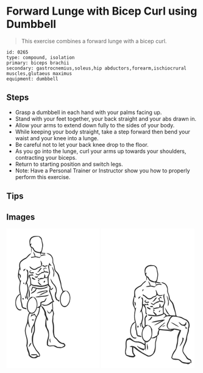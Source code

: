 # Forward Lunge with Bicep Curl using Dumbbell
> This exercise combines a forward lunge with a bicep curl.

``` 
id: 0265 
type: compound, isolation 
primary: biceps brachii 
secondary: gastrocnemius,soleus,hip abductors,forearm,ischiocrural muscles,glutaeus maximus 
equipment: dumbbell 
``` 

## Steps

 - Grasp a dumbbell in each hand with your palms facing up.
 - Stand with your feet together, your back straight and your abs drawn in.
 - Allow your arms to extend down fully to the sides of your body.
 - While keeping your body straight, take a step forward then bend your waist and your knee into a lunge.
 - Be careful not to let your back knee drop to the floor.
 - As you go into the lunge, curl your arms up towards your shoulders, contracting your biceps.
 - Return to starting position and switch legs.
 - Note: Have a Personal Trainer or Instructor show you how to properly perform this exercise.

## Tips


## Images

<svg width="184pt" height="275pt" viewBox="0 0 184 275" xmlns="http://www.w3.org/2000/svg"><g fill="#FFF"><path d="M0 0h184v275H0V0m47.44 19.43c-3.14 3.87-2.12 9.03-1.52 13.56-.06 2.21 1.67 3.73 2.85 5.38-.13 3.63 0 7.27.68 10.84.05-3.62.36-7.24.11-10.87 2.76 1.8 3.42 5.2 5.57 7.49 3.32 2.14 7.23 3.27 11.18 3.32a26.1 26.1 0 0 0 1.46 4.2c-.77 1.32-1.31 3.02-2.91 3.56-2.71-.8-5.46-1.48-8.28-1.8.61-3.67-2.15-6.46-4.23-9.1 1.29 3.08 2.45 6.21 3.43 9.41-2.49.48-4.99.9-7.5 1.26.14.39.41 1.18.55 1.57 3.65-.57 7.39-1.87 11.1-.92 1.97.55 3.98.99 6.03.88.45-1.02.89-2.03 1.34-3.04 3.25-1.08 6.57-2.02 10.04-2.06-2.53-3.38-6.48-.64-9.47.32.07-1.46.12-2.92.17-4.39 2.74.87 5.6 1.28 8.48 1.3l-.05-1.53c-2.49-.12-4.98-.34-7.43-.79 1.83-4.06 2.2-8.55 3.01-12.88.74-4.14-1.62-7.96-1.92-12.04-.11-4.2-4.05-7.68-8.16-7.74-5.05-.47-11.14-.35-14.53 4.07m-8.86 38.38c-4.11 1.93-8.15 4.22-11.26 7.61-2.63 3.6-2.37 8.26-1.84 12.46-1.66 5.16-2.79 10.57-2.74 16.01-.09 5.28 5.03 9.53 3.52 14.94-1.55 6.69-1.6 13.75.4 20.36-5.22 2.47-8.2 8.13-8.85 13.69-.81 5.69-.17 12.1 3.94 16.47 2.02 2.37 6.41 3.79 8.36.51-2.44-.08-5.35.4-7.09-1.79-7.21-7.93-4.55-21.81 4.04-27.72 1.84 5.15-.44 10.69 1.55 15.79 1.42 4.01.02 9.22 4.25 11.76 2.3.55 4.58 1.2 6.87 1.78-.25-.8-.49-1.61-.73-2.41-2.26-.76-4.97-.79-6.8-2.43-.65-3.28-.82-6.67-2.12-9.78-1.27-2.88-.25-6.04-.54-9.05-.49-5.43-2.75-10.56-2.8-16.05-.48-6.05 1.26-11.91 2.3-17.8l-1.71.95c-1.11-3.24-2.35-6.44-3.14-9.78.6-.69 1.21-1.38 1.81-2.07.24 2.45.46 4.96 1.53 7.21.8-2.4 1.52-5.1-.19-7.3-4.54-1.68-1.57-7.22-1.3-10.59.7.88 1.41 1.77 2.12 2.65-.25-5.21-2.73-10.97.12-15.86 2.9-3.29 6.58-5.73 10.55-7.54 3.38-3.5 7.18-6.68 10.11-10.59-4.61 1.19-7.07 5.56-10.36 8.57m39.95-8.61c3.74 2.2 8.73 3.36 10.54 7.75 2.16 3.26 1.44 7.24 1.73 10.9 1.22 3.33 3.22 6.51 3.2 10.18-.14 3.18 1.09 6.3 3.4 8.5 2.77 2.66 4.2 6.34 5.16 9.99 1.53 6.23 4.25 12.18 4.83 18.63.31 3.56 2.78 6.61 3.3 10-5.69 6.64-6.8 16.55-3.46 24.52 1.45 3.66 5.47 6.53 9.48 5.18 4.72-1.96 7.29-7.01 8.43-11.74 1.34-6.02.89-13.13-3.34-17.95-2.4-2.7-6.46-2.99-9.56-1.4-1.8-4.04-3.73-8.11-3.99-12.59-.28-5.83-2.99-11.11-3.93-16.81-.7-3.88-3.32-6.93-6.04-9.61-3.04-2.79-2.54-7.2-3.63-10.85-.51-2.39-1.87-4.5-2.44-6.86-.22-3.78.2-7.88-2-11.2-1.96-4.38-6.95-7.15-11.68-6.64M66.97 63.53c.72 3.76 2.35 7.49.78 11.29-3.73.95-7.12 2.62-10.28 4.77-4.78 1.99-8.28-2.52-11.86-4.82.15 3.1 3.13 4.74 5.45 6.21 3.03 1.9 7.01 1.01 9.59-1.24 2.07-2.01 5.18-2.03 7.45-3.65 1.16-1.64 1.95-3.57 2.37-5.53-.27-2.66-1.58-5.19-3.5-7.03m15.05 11.33c.56 4.73 2.62 9.36 1.83 14.18-.88 2.68-2.55 5.01-3.81 7.51-.85-.05-2.56-.17-3.41-.23.01-.8.04-2.41.05-3.22-.67-1.04-1.34-2.07-2.01-3.1.21 2.74-.05 5.5-1.27 7.99-2.03-.01-4.05-.03-6.07-.03-.5.41-1.49 1.23-1.98 1.65-1.36-.54-2.72-1.06-4.09-1.55 1.18 1.31 2.42 3.8 4.6 2.78 3.4-1.13 7.28-.87 10.13-3.36.91.36 1.81.75 2.7 1.15.55-.45 1.66-1.35 2.22-1.8-.44 4.31 1 8.47.86 12.77-4.31 2.1-9.05 3.17-13.8 3.69-4.04-.22-7.97-1.45-12.05-1.34-2.56.17-4.7-1.43-6.97-2.33-.82-5.42-.26-11.18-3.36-16.02 2.56-1.1 5.45-.52 8.16-.58-.89-.87-1.78-1.73-2.69-2.57-1.41.93-3 1.25-4.63.8-.89.33-1.75.73-2.58 1.19-.04.93-.1 2.8-.14 3.73-1.49-2.85-.41-6.11-.61-9.16.06-2.49-.77-5.89-4.01-5.41.87 2.37 2.68 4.65 2.11 7.32-.49 4.04-.1 8.13-.48 12.19-1.18 3.75-3.68 7.08-3.85 11.13.78-1.14 1.56-2.28 2.33-3.43 2.67 5.9 3.07 12.95.63 18.99-1 2.46-.66 5.11-.35 7.67-.39-.12-1.17-.36-1.56-.49-.18-.88-.56-2.66-.74-3.55-.68 2.96-.09 5.9 1.1 8.63.25-1.68.65-3.33 1.41-4.85.56 2.19 1.46 4.26 2.64 6.18.95-2.47-.58-4.85-.85-7.29-1.17-4.52 2.04-8.6 1.77-13.1.27-4.8-1.03-9.51-2.88-13.9 1.74-3.9 2.58-8.1 3.83-12.16.87 1.98 1.91 3.9 2.53 5.99.4 3.15.1 6.35.52 9.51-1.1 2.18-3.31 4.07-3.14 6.68-.08 7.14-.15 14.28-.27 21.42 3.16-5.33 2.62-11.91 1.07-17.66-.91-2.55.49-5.08 1.07-7.52.53.14 1.59.44 2.12.58-.03-.74-.08-2.22-.11-2.96 2.56 1.31 5.03 3.19 8.04 3.17 4.32.09 8.55 1.3 12.88 1.26 4.27-.59 8.55-1.52 12.55-3.18 1.13 1.26 2.33 2.46 3.56 3.62.09 2.72-.7 5.34-1.03 8.01 1.64 4.5 4.15 8.74 4.73 13.57.14 2.25 1.33 4.18 2.56 6.01-4.43 1.64-7.17 6.11-11.92 7.08-3.39 1.2-6.77-.52-10.05-1.26 1.32 2.29 4.11 3.59 6.72 3.43 5.26-.24 10.25-2.72 13.94-6.44.2 4.7.5 9.4.56 14.11-.46-.26-1.38-.76-1.83-1.02-.57 2.37-.95 4.95-2.71 6.78-3.22.59-4.66-3.07-6.12-5.25.53 2.51 1.21 5.32 3.55 6.77 3.31.83 4.89-2.85 6.61-4.91 2.97 3.33 1.47 7.58.69 11.38.22 4.21-1.32 8.41-.16 12.55 1.07 4.7 1.23 9.54.89 14.33-.43 4.43 1.01 8.72 2.03 12.97 1.66 2.47 4.41 4.01 6.15 6.44 2.39 3.19 5.27 6.48 9.39 7.24 1.95.42 5.22.87 4.89 3.59-1.6 1.06-3.2 2.17-4.98 2.9-2.68.21-5.35-.44-8.04-.31-2.7-1.69-5.57-3.55-8.93-3.07-3.23-.27-7.16 1.42-9.84-.98-.73-3.12.06-6.44.47-9.58 1.78-5.49 1.54-11.36.89-17.03-.28-3.1-2.84-5.31-3.58-8.25-1.12-5.52-1.9-11.21-.5-16.76.39 1.59.79 3.16 1.24 4.73.97-1.61 2.18-3.58.79-5.36-2.31-3.81-3.58-8.04-3.61-12.5-2.37-4.48-4.25-9.94-9.05-12.4.12-1.93.2-3.87.27-5.81 2-.95 4.06-1.79 6.3-1.94 1.98-2.38 3.35-5.22 3.75-8.31-1.74 1.96-3.14 4.19-4.44 6.46-2.66.48-5.22 1.39-7.63 2.6-.12 2.15.17 4.39-.49 6.47-1.65 1.87-4.07 2.73-6.16 3.96 1.4-6.54.79-14.3-4.14-19.27-2.54-1.65-6.28-2.67-8.84-.52-5.18 4.28-7.18 11.31-7.37 17.8.61 4.28 1.29 9.33 5.03 12.08-3.51 5.65-3.33 12.49-4.19 18.85-1.76 5.21-3.92 10.38-4.52 15.9-.03 6.23 2.43 12.09 3.49 18.16.53 4.06.33 8.24-.71 12.21.67 2.26 1.52 4.51 1.6 6.9.2 3.49 2.83 6.31 2.92 9.86-.07 3.59 3.34 5.73 6.17 7.15 3.81.99 9.06 1.7 11.7-1.94 1.55-.25 3.48.18 4.48-1.36 1.14-5.22-3.8-8.69-6.63-12.31-2.73-4.98-6.52-9.72-6.75-15.65-.34-6.04-.09-12.39 2.34-18.02 2.69-6.65-.33-14.07 1.89-20.83 1.29-4.04 2.33-8.25 4.24-12.03 3.57-4.5 4.43-10.33 4.89-15.89-.2-1.85 1.52-2.82 2.53-4.08 1.95 5.12 6.9 9.12 6.54 14.97-.45 3.82 3.69 6.61 2.57 10.42-1.06 4.47-.94 9.07-1.39 13.61 2.03 5.33 5.68 10.14 6.05 16 .92 6.18-2.76 11.77-2.68 17.9.14 1.89-.4 4.71 1.88 5.51 3.49 2.32 7.63.54 11.45.66 3.17.75 5.65 3.58 9.04 3.49 2.75.12 5.7 1.04 8.27-.41 1.88-.99 4.61-1.22 5.42-3.5 1.58-2.28-1.48-3.99-2.65-5.68-8.26.39-11.63-8.28-17.57-12.31-3.32-9.36-.1-19.6-2.98-29.03-.84-2.87.27-5.83-.14-8.74-.42-3.06 1.67-5.82 1.31-8.87-.47-2.36-2.05-4.46-1.83-6.94.24-4.74-.18-9.47-.89-14.16 1.05-.45 2.09-.91 3.12-1.37-1.02-2.28-2.77-4.25-3.22-6.77-.92-6.02-4.57-11.24-5.08-17.37a7.83 7.83 0 0 0 2.59 1.39c1.54-1.5 3.59-2.73 4.06-4.98-1.96.8-3.67 2.07-4.89 3.82-.48-2-.58-4.07-.84-6.1-1.07-1.19-2.7-2.14-2.85-3.88-.96-4.54-.86-9.2-.74-13.81-.05-4.01 3.61-7.32 2.65-11.4-.81-4.32-2.42-8.68-1.25-13.1 1.41.58 2.82 1.16 4.24 1.72-.41-1.6-1.64-2.66-2.9-3.62l-.72-2.76c-1 2.37-2.01 4.75-3.05 7.11m-11.77-.97c1.55.76 3.06 1.62 4.72 2.11 2.39-.62 5.5-.61 6.74-3.16-2.09.21-4.11.8-6.09 1.49-1.79-.59-4.02-3.09-5.37-.44m19.65 1.67c.18 3.68 2.07 6.91 2.94 10.41.3 3.51-.89 6.98-.41 10.51 3.66-6.84 1.38-14.78-2.53-20.92m-17.98 4.59c.6.49 1.21.97 1.81 1.45.02 1.37.07 2.73-.08 4.09-1.38.52-2.87.56-4.31.74-.38.48-1.14 1.42-1.52 1.9-.83.24-1.66.48-2.48.72-.74.69-1.52 1.33-2.33 1.93-2.16.18-3.77-1.67-5.64-2.44.6 3.18 3.68 3.77 6.33 4.38.62-.76 1.24-1.5 1.86-2.25 1.71-.55 3.3-1.36 4.68-2.51.68-.04 2.03-.13 2.7-.18.4-.39 1.18-1.18 1.58-1.58 2.99.43 5.99.88 8.95 1.52-1.68-2.88-5.1-3.11-8.09-2.84-.37-1.57-.96-3.06-1.79-4.45.68-.48 2.04-1.44 2.72-1.93l3.75 1.23c-1.05-.86-2.04-1.8-3.21-2.48-1.85.39-3.2 1.96-4.93 2.7m-8.48 3.78c-1.27.71-1.97 1.96-2.59 3.21 1.66-.95 3.27-1.99 4.83-3.09.95-2.03 2.55-3.61 4-5.28-3.14-1.77-4.59 3.29-6.24 5.16m-29.73-2.61l.03 3.44c1.6-1.56 3.18-3.15 4.67-4.81-1.58.39-3.14.87-4.7 1.37m11.64 3.18l.27 2.9c2.65 1.89 5.77 1.75 8.74.78-1.39-4.07-7.67 1.77-7.84-3.7l2.97-.8c-1.48-1.38-2.84-.06-4.14.82m13.77 10.84c-.92-.05-2.75-.16-3.67-.22 1.23 3.35 6.8 2.88 6.72-.99-1.02.4-2.04.8-3.05 1.21m-8.91 3.36c1.99 1.69 4.92 3.7 7.44 1.86-2.47-1.3-4.91-2.68-7.16-4.35-.09.83-.19 1.66-.28 2.49m36.24.19c.78 2.95 1.72 5.89 3.11 8.62 3.07 3.79 7.08 7.37 7.67 12.51.41 2.34 1.41 6.3-1.92 6.86.25.14.75.41 1 .55-2.06 4.55-.36 9.37 1.78 13.53 1.04.73 2.25 1.16 3.41 1.69.52.72 1.06 1.44 1.58 2.17.35-.72 1.05-2.15 1.4-2.87-1.45-.67-3.08-1.02-4.42-1.91-1.1-2.26-2.36-4.53-2.83-7.02.48-4.05 2.55-7.87 1.81-12.05-.11-5.51-3.88-9.79-7.47-13.55-1.73-2.82-2.85-6.04-5.12-8.53m-23.9 3.03c-.75 1.19.92 3.14 2.19 2.52.62-1.15-.9-3.33-2.19-2.52m13 1.42c-1.55.13-3.1 2.94-1.46 3.82 1.22-.31 3.25-3.27 1.46-3.82m-13.39 1.49c.21 3.74 3.23 7.74 7.3 7.38-2.53-2.37-4.97-4.82-7.3-7.38m-28.65 2.22c-.74.9.15 3.11 1.45 2.57.83-.9-.2-3.02-1.45-2.57m26.45 10.47c-2.84-.79-5.61-1.79-8.45-2.58-1.38 2.98-3.75 6.38-1.73 9.63.47-2.72 1.24-5.37 2.68-7.74 1.88.63 3.75 1.27 5.61 1.95-1.62 5.1-7.2 6.3-10.29 10.07 4.9-1.28 10.59-4.12 11.55-9.65 7.07 1.8 14.56.36 21.11-2.58.27-.63.8-1.88 1.07-2.5-6.59 3.38-14.24 4.8-21.55 3.4m8 6.72c-2.96.8-6.22 1.41-8.24 3.94 5.5-1 10.77-3.03 16.29-3.99 1.16.2 3-.64 3.84.41-5.51 1.94-11.83 3.7-15.61 8.43 5.47-2.59 10.94-5.19 16.6-7.38.01-1.16.02-2.32.01-3.47-4.34.36-8.66 1-12.89 2.06m1.17 9.17c-3.94.7-8.22.31-11.87 2.17 4.58 1.28 9.1-.73 13.71-.6 4.45-.54 9.8-.15 12.87-4.07-4.82 1.29-9.72 2.22-14.71 2.5m-34.91 5.48l-1.36-1.84c-3.33.9.92 6.14 1.36 1.84m53.17 86.44c-.67-2.85-1.26-5.72-1.27-8.66-2.17 2.68-1.31 6.58 1.27 8.66z"/><path d="M49.87 19.95c3.82-3.41 9.19-3.65 14.03-3.29 1.86 1.88 4.39 3.53 4.82 6.36.79 4.93 2.72 9.91 1.36 14.93-.79 3.29-.4 9.04-5.05 9.05-4.02-.93-9.24-1.74-10.81-6.2-1.02-2.88-4.16-3.85-6.31-5.7.46-1.71.96-3.41 1.42-5.11-.62.21-1.87.64-2.49.85-.23-3.81.13-8.08 3.03-10.89zM110.24 128.39c1.59-2.58 4.53-3.7 7.01-5.19 9.45 5.66 9.19 19.89 2.46 27.54-1.9 2.41-5.5 3.26-8.17 1.66-2.54-1.63-3.55-4.72-4.29-7.49-.84-5.6-.39-11.77 2.99-16.52zM45.19 141.12c1.65-2.68 4.61-3.99 7.2-5.56 8.26 4.88 8.82 16.16 5.35 24.19-1.47 3.49-4.53 7.08-8.7 6.68-4.09-.65-6.03-4.93-6.81-8.54-.76-5.68-.4-11.91 2.96-16.77z"/><path d="M60.2 156.56c1.45.15 2.91.21 4.37.17-.61 6.05-2.17 12.03-5.74 17.04-1.26-1.83-2.28-3.8-3.18-5.83-.89.65-1.79 1.3-2.69 1.95-1.39.02-2.77.06-4.16.11-.24 1.8-.44 3.6-.55 5.42.52-1.13 1.16-2.21 1.84-3.25 1.9-.47 3.81-.96 5.7-1.48.2.7.62 2.11.82 2.82.46.17 1.39.5 1.85.66-2.28 6.39-3.56 13.22-7.18 19.04-2.55 4.28-2.75 9.45-2.04 14.26 1.41-2.24 1.44-4.92 1.61-7.47.16-2.95 1.76-5.52 2.99-8.12.28 4.4 1.04 9.09-.88 13.26-3.87 7.61-3.81 16.84-.85 24.74 1.11 3.03 3.1 5.63 4.58 8.48 2.18 4.44 6.55 7.33 8.49 11.95-2.46 2.46-5.15.16-5.85-2.5-3.89.77-8.41-.7-11.81 1.59 3.48.76 7.02.85 10.52.23l2.08 1.64c-2.07 1.32-4.32 3.42-7 2.55-2.83-.51-5.19-2.26-6.92-4.5-.26-6.13-3.84-11.43-5.02-17.37.22-2.64 1.08-5.21.95-7.88.2-7.93-4.51-15.08-4.13-23.02.23-4.97 2.04-9.76 4.41-14.08 1.39 2.78 1.3 6.81 4.26 8.52-2.21-8.22-5.71-17.14-1.56-25.38.69-3.4 4.54-1.41 6.85-2.09 4.7-1.83 7.13-6.83 8.24-11.46m-9.78 22.83c-.81 3.13 3.27 2.16 4.79 1.02-1.57-.46-3.16-.87-4.79-1.02m-6.53 54.62c2.78-2.19 4.11-5.52 5.54-8.64-3.52 1.21-4.78 5.36-5.54 8.64z"/></g><g fill="#333"><path d="M47.44 19.43c3.39-4.42 9.48-4.54 14.53-4.07 4.11.06 8.05 3.54 8.16 7.74.3 4.08 2.66 7.9 1.92 12.04-.81 4.33-1.18 8.82-3.01 12.88 2.45.45 4.94.67 7.43.79l.05 1.53c-2.88-.02-5.74-.43-8.48-1.3-.05 1.47-.1 2.93-.17 4.39 2.99-.96 6.94-3.7 9.47-.32-3.47.04-6.79.98-10.04 2.06-.45 1.01-.89 2.02-1.34 3.04-2.05.11-4.06-.33-6.03-.88-3.71-.95-7.45.35-11.1.92-.14-.39-.41-1.18-.55-1.57 2.51-.36 5.01-.78 7.5-1.26-.98-3.2-2.14-6.33-3.43-9.41 2.08 2.64 4.84 5.43 4.23 9.1 2.82.32 5.57 1 8.28 1.8 1.6-.54 2.14-2.24 2.91-3.56a26.1 26.1 0 0 1-1.46-4.2c-3.95-.05-7.86-1.18-11.18-3.32-2.15-2.29-2.81-5.69-5.57-7.49.25 3.63-.06 7.25-.11 10.87-.68-3.57-.81-7.21-.68-10.84-1.18-1.65-2.91-3.17-2.85-5.38-.6-4.53-1.62-9.69 1.52-13.56m2.43.52c-2.9 2.81-3.26 7.08-3.03 10.89.62-.21 1.87-.64 2.49-.85-.46 1.7-.96 3.4-1.42 5.11 2.15 1.85 5.29 2.82 6.31 5.7 1.57 4.46 6.79 5.27 10.81 6.2 4.65-.01 4.26-5.76 5.05-9.05 1.36-5.02-.57-10-1.36-14.93-.43-2.83-2.96-4.48-4.82-6.36-4.84-.36-10.21-.12-14.03 3.29z"/><path d="M38.58 57.81c3.29-3.01 5.75-7.38 10.36-8.57-2.93 3.91-6.73 7.09-10.11 10.59-3.97 1.81-7.65 4.25-10.55 7.54-2.85 4.89-.37 10.65-.12 15.86-.71-.88-1.42-1.77-2.12-2.65-.27 3.37-3.24 8.91 1.3 10.59 1.71 2.2.99 4.9.19 7.3-1.07-2.25-1.29-4.76-1.53-7.21-.6.69-1.21 1.38-1.81 2.07.79 3.34 2.03 6.54 3.14 9.78l1.71-.95c-1.04 5.89-2.78 11.75-2.3 17.8.05 5.49 2.31 10.62 2.8 16.05.29 3.01-.73 6.17.54 9.05 1.3 3.11 1.47 6.5 2.12 9.78 1.83 1.64 4.54 1.67 6.8 2.43.24.8.48 1.61.73 2.41-2.29-.58-4.57-1.23-6.87-1.78-4.23-2.54-2.83-7.75-4.25-11.76-1.99-5.1.29-10.64-1.55-15.79-8.59 5.91-11.25 19.79-4.04 27.72 1.74 2.19 4.65 1.71 7.09 1.79-1.95 3.28-6.34 1.86-8.36-.51-4.11-4.37-4.75-10.78-3.94-16.47.65-5.56 3.63-11.22 8.85-13.69-2-6.61-1.95-13.67-.4-20.36 1.51-5.41-3.61-9.66-3.52-14.94-.05-5.44 1.08-10.85 2.74-16.01-.53-4.2-.79-8.86 1.84-12.46 3.11-3.39 7.15-5.68 11.26-7.61zM78.53 49.2c4.73-.51 9.72 2.26 11.68 6.64 2.2 3.32 1.78 7.42 2 11.2.57 2.36 1.93 4.47 2.44 6.86 1.09 3.65.59 8.06 3.63 10.85 2.72 2.68 5.34 5.73 6.04 9.61.94 5.7 3.65 10.98 3.93 16.81.26 4.48 2.19 8.55 3.99 12.59 3.1-1.59 7.16-1.3 9.56 1.4 4.23 4.82 4.68 11.93 3.34 17.95-1.14 4.73-3.71 9.78-8.43 11.74-4.01 1.35-8.03-1.52-9.48-5.18-3.34-7.97-2.23-17.88 3.46-24.52-.52-3.39-2.99-6.44-3.3-10-.58-6.45-3.3-12.4-4.83-18.63-.96-3.65-2.39-7.33-5.16-9.99-2.31-2.2-3.54-5.32-3.4-8.5.02-3.67-1.98-6.85-3.2-10.18-.29-3.66.43-7.64-1.73-10.9-1.81-4.39-6.8-5.55-10.54-7.75m31.71 79.19c-3.38 4.75-3.83 10.92-2.99 16.52.74 2.77 1.75 5.86 4.29 7.49 2.67 1.6 6.27.75 8.17-1.66 6.73-7.65 6.99-21.88-2.46-27.54-2.48 1.49-5.42 2.61-7.01 5.19z"/><path d="M66.97 63.53c1.92 1.84 3.23 4.37 3.5 7.03-.42 1.96-1.21 3.89-2.37 5.53-2.27 1.62-5.38 1.64-7.45 3.65-2.58 2.25-6.56 3.14-9.59 1.24-2.32-1.47-5.3-3.11-5.45-6.21 3.58 2.3 7.08 6.81 11.86 4.82 3.16-2.15 6.55-3.82 10.28-4.77 1.57-3.8-.06-7.53-.78-11.29z"/><path d="M82.02 74.86c1.04-2.36 2.05-4.74 3.05-7.11l.72 2.76c1.26.96 2.49 2.02 2.9 3.62-1.42-.56-2.83-1.14-4.24-1.72-1.17 4.42.44 8.78 1.25 13.1.96 4.08-2.7 7.39-2.65 11.4-.12 4.61-.22 9.27.74 13.81.15 1.74 1.78 2.69 2.85 3.88.26 2.03.36 4.1.84 6.1 1.22-1.75 2.93-3.02 4.89-3.82-.47 2.25-2.52 3.48-4.06 4.98a7.83 7.83 0 0 1-2.59-1.39c.51 6.13 4.16 11.35 5.08 17.37.45 2.52 2.2 4.49 3.22 6.77-1.03.46-2.07.92-3.12 1.37.71 4.69 1.13 9.42.89 14.16-.22 2.48 1.36 4.58 1.83 6.94.36 3.05-1.73 5.81-1.31 8.87.41 2.91-.7 5.87.14 8.74 2.88 9.43-.34 19.67 2.98 29.03 5.94 4.03 9.31 12.7 17.57 12.31 1.17 1.69 4.23 3.4 2.65 5.68-.81 2.28-3.54 2.51-5.42 3.5-2.57 1.45-5.52.53-8.27.41-3.39.09-5.87-2.74-9.04-3.49-3.82-.12-7.96 1.66-11.45-.66-2.28-.8-1.74-3.62-1.88-5.51-.08-6.13 3.6-11.72 2.68-17.9-.37-5.86-4.02-10.67-6.05-16 .45-4.54.33-9.14 1.39-13.61 1.12-3.81-3.02-6.6-2.57-10.42.36-5.85-4.59-9.85-6.54-14.97-1.01 1.26-2.73 2.23-2.53 4.08-.46 5.56-1.32 11.39-4.89 15.89-1.91 3.78-2.95 7.99-4.24 12.03-2.22 6.76.8 14.18-1.89 20.83-2.43 5.63-2.68 11.98-2.34 18.02.23 5.93 4.02 10.67 6.75 15.65 2.83 3.62 7.77 7.09 6.63 12.31-1 1.54-2.93 1.11-4.48 1.36-2.64 3.64-7.89 2.93-11.7 1.94-2.83-1.42-6.24-3.56-6.17-7.15-.09-3.55-2.72-6.37-2.92-9.86-.08-2.39-.93-4.64-1.6-6.9 1.04-3.97 1.24-8.15.71-12.21-1.06-6.07-3.52-11.93-3.49-18.16.6-5.52 2.76-10.69 4.52-15.9.86-6.36.68-13.2 4.19-18.85-3.74-2.75-4.42-7.8-5.03-12.08.19-6.49 2.19-13.52 7.37-17.8 2.56-2.15 6.3-1.13 8.84.52 4.93 4.97 5.54 12.73 4.14 19.27 2.09-1.23 4.51-2.09 6.16-3.96.66-2.08.37-4.32.49-6.47 2.41-1.21 4.97-2.12 7.63-2.6 1.3-2.27 2.7-4.5 4.44-6.46-.4 3.09-1.77 5.93-3.75 8.31-2.24.15-4.3.99-6.3 1.94a223.7 223.7 0 0 1-.27 5.81c4.8 2.46 6.68 7.92 9.05 12.4.03 4.46 1.3 8.69 3.61 12.5 1.39 1.78.18 3.75-.79 5.36a126.3 126.3 0 0 1-1.24-4.73c-1.4 5.55-.62 11.24.5 16.76.74 2.94 3.3 5.15 3.58 8.25.65 5.67.89 11.54-.89 17.03-.41 3.14-1.2 6.46-.47 9.58 2.68 2.4 6.61.71 9.84.98 3.36-.48 6.23 1.38 8.93 3.07 2.69-.13 5.36.52 8.04.31 1.78-.73 3.38-1.84 4.98-2.9.33-2.72-2.94-3.17-4.89-3.59-4.12-.76-7-4.05-9.39-7.24-1.74-2.43-4.49-3.97-6.15-6.44-1.02-4.25-2.46-8.54-2.03-12.97.34-4.79.18-9.63-.89-14.33-1.16-4.14.38-8.34.16-12.55.78-3.8 2.28-8.05-.69-11.38-1.72 2.06-3.3 5.74-6.61 4.91-2.34-1.45-3.02-4.26-3.55-6.77 1.46 2.18 2.9 5.84 6.12 5.25 1.76-1.83 2.14-4.41 2.71-6.78.45.26 1.37.76 1.83 1.02-.06-4.71-.36-9.41-.56-14.11-3.69 3.72-8.68 6.2-13.94 6.44-2.61.16-5.4-1.14-6.72-3.43 3.28.74 6.66 2.46 10.05 1.26 4.75-.97 7.49-5.44 11.92-7.08-1.23-1.83-2.42-3.76-2.56-6.01-.58-4.83-3.09-9.07-4.73-13.57.33-2.67 1.12-5.29 1.03-8.01a60.788 60.788 0 0 1-3.56-3.62c-4 1.66-8.28 2.59-12.55 3.18-4.33.04-8.56-1.17-12.88-1.26-3.01.02-5.48-1.86-8.04-3.17.03.74.08 2.22.11 2.96-.53-.14-1.59-.44-2.12-.58-.58 2.44-1.98 4.97-1.07 7.52 1.55 5.75 2.09 12.33-1.07 17.66.12-7.14.19-14.28.27-21.42-.17-2.61 2.04-4.5 3.14-6.68-.42-3.16-.12-6.36-.52-9.51-.62-2.09-1.66-4.01-2.53-5.99-1.25 4.06-2.09 8.26-3.83 12.16 1.85 4.39 3.15 9.1 2.88 13.9.27 4.5-2.94 8.58-1.77 13.1.27 2.44 1.8 4.82.85 7.29a22.389 22.389 0 0 1-2.64-6.18c-.76 1.52-1.16 3.17-1.41 4.85-1.19-2.73-1.78-5.67-1.1-8.63.18.89.56 2.67.74 3.55.39.13 1.17.37 1.56.49-.31-2.56-.65-5.21.35-7.67 2.44-6.04 2.04-13.09-.63-18.99-.77 1.15-1.55 2.29-2.33 3.43.17-4.05 2.67-7.38 3.85-11.13.38-4.06-.01-8.15.48-12.19.57-2.67-1.24-4.95-2.11-7.32 3.24-.48 4.07 2.92 4.01 5.41.2 3.05-.88 6.31.61 9.16.04-.93.1-2.8.14-3.73.83-.46 1.69-.86 2.58-1.19 1.63.45 3.22.13 4.63-.8.91.84 1.8 1.7 2.69 2.57-2.71.06-5.6-.52-8.16.58 3.1 4.84 2.54 10.6 3.36 16.02 2.27.9 4.41 2.5 6.97 2.33 4.08-.11 8.01 1.12 12.05 1.34 4.75-.52 9.49-1.59 13.8-3.69.14-4.3-1.3-8.46-.86-12.77-.56.45-1.67 1.35-2.22 1.8-.89-.4-1.79-.79-2.7-1.15-2.85 2.49-6.73 2.23-10.13 3.36-2.18 1.02-3.42-1.47-4.6-2.78 1.37.49 2.73 1.01 4.09 1.55.49-.42 1.48-1.24 1.98-1.65 2.02 0 4.04.02 6.07.03 1.22-2.49 1.48-5.25 1.27-7.99.67 1.03 1.34 2.06 2.01 3.1-.01.81-.04 2.42-.05 3.22.85.06 2.56.18 3.41.23 1.26-2.5 2.93-4.83 3.81-7.51.79-4.82-1.27-9.45-1.83-14.18m-36.83 66.26c-3.36 4.86-3.72 11.09-2.96 16.77.78 3.61 2.72 7.89 6.81 8.54 4.17.4 7.23-3.19 8.7-6.68 3.47-8.03 2.91-19.31-5.35-24.19-2.59 1.57-5.55 2.88-7.2 5.56m15.01 15.44c-1.11 4.63-3.54 9.63-8.24 11.46-2.31.68-6.16-1.31-6.85 2.09-4.15 8.24-.65 17.16 1.56 25.38-2.96-1.71-2.87-5.74-4.26-8.52-2.37 4.32-4.18 9.11-4.41 14.08-.38 7.94 4.33 15.09 4.13 23.02.13 2.67-.73 5.24-.95 7.88 1.18 5.94 4.76 11.24 5.02 17.37 1.73 2.24 4.09 3.99 6.92 4.5 2.68.87 4.93-1.23 7-2.55l-2.08-1.64c-3.5.62-7.04.53-10.52-.23 3.4-2.29 7.92-.82 11.81-1.59.7 2.66 3.39 4.96 5.85 2.5-1.94-4.62-6.31-7.51-8.49-11.95-1.48-2.85-3.47-5.45-4.58-8.48-2.96-7.9-3.02-17.13.85-24.74 1.92-4.17 1.16-8.86.88-13.26-1.23 2.6-2.83 5.17-2.99 8.12-.17 2.55-.2 5.23-1.61 7.47-.71-4.81-.51-9.98 2.04-14.26 3.62-5.82 4.9-12.65 7.18-19.04-.46-.16-1.39-.49-1.85-.66-.2-.71-.62-2.12-.82-2.82-1.89.52-3.8 1.01-5.7 1.48-.68 1.04-1.32 2.12-1.84 3.25.11-1.82.31-3.62.55-5.42 1.39-.05 2.77-.09 4.16-.11.9-.65 1.8-1.3 2.69-1.95.9 2.03 1.92 4 3.18 5.83 3.57-5.01 5.13-10.99 5.74-17.04-1.46.04-2.92-.02-4.37-.17z"/><path d="M70.25 73.89c1.35-2.65 3.58-.15 5.37.44 1.98-.69 4-1.28 6.09-1.49-1.24 2.55-4.35 2.54-6.74 3.16-1.66-.49-3.17-1.35-4.72-2.11zM89.9 75.56c3.91 6.14 6.19 14.08 2.53 20.92-.48-3.53.71-7 .41-10.51-.87-3.5-2.76-6.73-2.94-10.41zM71.92 80.15c1.73-.74 3.08-2.31 4.93-2.7 1.17.68 2.16 1.62 3.21 2.48l-3.75-1.23c-.68.49-2.04 1.45-2.72 1.93.83 1.39 1.42 2.88 1.79 4.45 2.99-.27 6.41-.04 8.09 2.84-2.96-.64-5.96-1.09-8.95-1.52-.4.4-1.18 1.19-1.58 1.58-.67.05-2.02.14-2.7.18-1.38 1.15-2.97 1.96-4.68 2.51-.62.75-1.24 1.49-1.86 2.25-2.65-.61-5.73-1.2-6.33-4.38 1.87.77 3.48 2.62 5.64 2.44.81-.6 1.59-1.24 2.33-1.93.82-.24 1.65-.48 2.48-.72.38-.48 1.14-1.42 1.52-1.9 1.44-.18 2.93-.22 4.31-.74.15-1.36.1-2.72.08-4.09-.6-.48-1.21-.96-1.81-1.45z"/><path d="M63.44 83.93c1.65-1.87 3.1-6.93 6.24-5.16-1.45 1.67-3.05 3.25-4 5.28-1.56 1.1-3.17 2.14-4.83 3.09.62-1.25 1.32-2.5 2.59-3.21zM33.71 81.32c1.56-.5 3.12-.98 4.7-1.37-1.49 1.66-3.07 3.25-4.67 4.81l-.03-3.44zM45.35 84.5c1.3-.88 2.66-2.2 4.14-.82l-2.97.8c.17 5.47 6.45-.37 7.84 3.7-2.97.97-6.09 1.11-8.74-.78l-.27-2.9zM59.12 95.34c1.01-.41 2.03-.81 3.05-1.21.08 3.87-5.49 4.34-6.72.99.92.06 2.75.17 3.67.22zM50.21 98.7c.09-.83.19-1.66.28-2.49 2.25 1.67 4.69 3.05 7.16 4.35-2.52 1.84-5.45-.17-7.44-1.86zM86.45 98.89c2.27 2.49 3.39 5.71 5.12 8.53 3.59 3.76 7.36 8.04 7.47 13.55.74 4.18-1.33 8-1.81 12.05.47 2.49 1.73 4.76 2.83 7.02 1.34.89 2.97 1.24 4.42 1.91-.35.72-1.05 2.15-1.4 2.87-.52-.73-1.06-1.45-1.58-2.17-1.16-.53-2.37-.96-3.41-1.69-2.14-4.16-3.84-8.98-1.78-13.53-.25-.14-.75-.41-1-.55 3.33-.56 2.33-4.52 1.92-6.86-.59-5.14-4.6-8.72-7.67-12.51-1.39-2.73-2.33-5.67-3.11-8.62zM62.55 101.92c1.29-.81 2.81 1.37 2.19 2.52-1.27.62-2.94-1.33-2.19-2.52zM75.55 103.34c1.79.55-.24 3.51-1.46 3.82-1.64-.88-.09-3.69 1.46-3.82zM62.16 104.83c2.33 2.56 4.77 5.01 7.3 7.38-4.07.36-7.09-3.64-7.3-7.38zM33.51 107.05c1.25-.45 2.28 1.67 1.45 2.57-1.3.54-2.19-1.67-1.45-2.57zM59.96 117.52c7.31 1.4 14.96-.02 21.55-3.4-.27.62-.8 1.87-1.07 2.5-6.55 2.94-14.04 4.38-21.11 2.58-.96 5.53-6.65 8.37-11.55 9.65 3.09-3.77 8.67-4.97 10.29-10.07-1.86-.68-3.73-1.32-5.61-1.95-1.44 2.37-2.21 5.02-2.68 7.74-2.02-3.25.35-6.65 1.73-9.63 2.84.79 5.61 1.79 8.45 2.58zM67.96 124.24c4.23-1.06 8.55-1.7 12.89-2.06.01 1.15 0 2.31-.01 3.47-5.66 2.19-11.13 4.79-16.6 7.38 3.78-4.73 10.1-6.49 15.61-8.43-.84-1.05-2.68-.21-3.84-.41-5.52.96-10.79 2.99-16.29 3.99 2.02-2.53 5.28-3.14 8.24-3.94zM69.13 133.41c4.99-.28 9.89-1.21 14.71-2.5-3.07 3.92-8.42 3.53-12.87 4.07-4.61-.13-9.13 1.88-13.71.6 3.65-1.86 7.93-1.47 11.87-2.17zM34.22 138.89c-.44 4.3-4.69-.94-1.36-1.84l1.36 1.84zM50.42 179.39c1.63.15 3.22.56 4.79 1.02-1.52 1.14-5.6 2.11-4.79-1.02zM87.39 225.33c-2.58-2.08-3.44-5.98-1.27-8.66.01 2.94.6 5.81 1.27 8.66zM43.89 234.01c.76-3.28 2.02-7.43 5.54-8.64-1.43 3.12-2.76 6.45-5.54 8.64z"/></g></svg>
<svg width="184pt" height="275pt" viewBox="0 0 184 275" xmlns="http://www.w3.org/2000/svg"><g fill="#FFF"><path d="M0 0h184v275H0V0m86.48 78.47c-2.22 3.86-.86 8.4-.48 12.55-.08 2.02 1.66 3.28 2.91 4.58-.05 2.06-.14 4.11-.24 6.17.27-.01.82-.02 1.09-.03-.02-1.83-.24-3.77 1.04-5.26 1.52 2.86 2.88 6.21 5.88 7.83 2.91 1.91 6.41 2.54 9.84 2.46.32 2.05.88 4.09.94 6.18-1 .65-2.03 1.27-3.07 1.85-2.45-1.17-5.1-1.75-7.8-1.95.57-3.75-2.22-6.57-4.61-9.02 1.48 2.92 2.81 5.92 3.83 9.04-2.72.76-5.5 1.29-8.22 2.03 3.66 1.89 7.59-1.02 11.4.1 2.26.12 5.22 2.32 7 .07 2.84-4.02 8.21-4.74 12.69-3.57l-.52-1.73c-3.57-1.17-7.17-.21-10.51 1.21.13-1.05.37-3.14.5-4.18 3.04 1.13 6.32 1.69 9.5.7-2.73-1.19-5.74-1.31-8.62-1.86 1.74-3.97 2.27-8.29 2.86-12.54.76-4.48-1.42-8.67-1.84-13.07-.34-4.04-4.23-6.97-8.12-7.2-5.54-1.26-12.63.22-15.45 5.64m-8.45 33.6c-3.9 1.86-7.86 3.85-10.92 7-2.89 3.72-2.42 8.6-2.23 13-1.45 5.87-3.54 11.84-2.8 18 .88 3.43 3.25 6.33 3.86 9.86.23 2.37-.54 4.68-.83 7.02-.75 5.79-.5 11.76 1.14 17.39-5.84 2.34-8.3 8.75-9.09 14.54-.7 5.73.18 12.31 4.57 16.45 2.05 2.11 6.05 2.85 7.89.11-2.7-.36-6.04.17-7.82-2.42-4.3-5.27-3.9-12.97-1.93-19.11 1.05-3.8 4.25-6.17 7.03-8.68 1.19 5.27-.83 10.81 1.21 15.91 1.51 3.9-.09 8.91 3.74 11.74 2.58.49 5.13 1.11 7.73 1.52-1.23-3.16-4.93-3.03-7.72-3.76-1.09-3.15-.98-6.55-2.02-9.72-1.59-4.2-.2-8.76-1.17-13.07-.92-4.59-2.5-9.09-2.56-13.82-.28-6.1 1.57-11.99 2.53-17.95-.46.44-1.38 1.33-1.84 1.78-1.03-3.95-3.29-7.7-2.88-11.92.29-3.63 1-7.22 1.32-10.85.82.76 1.65 1.51 2.48 2.25-.37-3.75-1.34-7.44-1.37-11.21.38-5.71 5.72-9.23 10.52-11.23 2.32-.79 3.33-3.16 4.92-4.82 2.05-2.48 5.59-3.69 6.53-7.01-4.2 2.02-7.47 5.36-10.29 9m39.83-5.73c2.23 2.27 5.67 2.72 8.19 4.6 2.43 3.11 4.04 7 3.65 11.02-.48 4.97 3.36 9.09 3.15 14.06-.3 3.82 2.49 6.75 4.79 9.43 3.26 3.66 3.38 8.79 5.01 13.2 1.54 4.28 3.26 8.59 3.36 13.21-3.65-.23-7.39-.01-10.98-.81-3.96-4.65-6.57-10.17-9.77-15.32 1.35 5.72 3.36 12.04 8.95 14.97-1.64.42-3.29.81-4.94 1.18-.79-.91-1.59-1.81-2.4-2.69-1.22-1.26-2.56-2.38-3.91-3.47-.11-3.56-.41-7.13-.12-10.69.3-3.51 2.68-6.42 3.12-9.9-.33-2.61-1.01-5.15-1.59-7.71-.61-2.83.04-5.73-.18-8.59-4.37 3.84-.82 9.46-.23 14.08.94 4.39-2.22 7.85-3.87 11.59-.86-.06-2.59-.17-3.46-.22.02-.79.06-2.38.09-3.17-.7-1.01-1.39-2.01-2.05-3.03.06 2.55.26 5.24-1.09 7.53-2.85.53-5.97-.11-8.43 1.78-1.41-.42-2.82-.84-4.24-1.2 1.37 1.26 2.77 3.58 4.96 2.66 3.44-.99 7.21-1.07 10.16-3.33.82.32 1.65.66 2.47 1 .59-.33 1.78-.97 2.37-1.29.02 4.2.47 8.37.9 12.55-4.11 2.27-8.8 2.8-13.26 3.96.12-.59.34-1.77.46-2.36-2.72-1.46-4.41-4.09-6.5-6.25-1.21 2.39 1.56 4.11 2.49 6.09.77.52 2.56 1.22 1.29 2.27-4.53-.94-9.16-1.14-13.74-1.69-.34.11-1 .33-1.34.43 1.76 2.59 5.96 2.15 8.87 2.57 8.25 1.52 17.78.79 24.45-4.76.01.65.02 1.95.02 2.6l1.08-.66c.25.66.73 1.98.98 2.64-1.76 1.39-3.41 2.93-4.73 4.75 1.25-.54 2.49-1.12 3.56-1.96 3.48-2.96 8.38-2.04 12.59-2.41-2.24 2.12-4.19 4.65-4.88 7.73-1.74 3.62-4.1 7.21-4.2 11.36.35 2.91 2.19 5.41 4.16 7.47 1.91-.01 3.77.43 5.52 1.17-3.61.44-6.96-1.59-10.58-1.19-4.99-.31-10.22-.29-14.89-2.26 4.95-3.12 8.17-8.23 13.21-11.2l-2.83.36c-3.76 4.03-8.78 6.78-11.66 11.62.51.65 1.03 1.3 1.54 1.97-2.23 2.88-2.67 6.54-2.66 10.06-3.4 3.05-7.57 5.18-12.12 5.81 2.2-5.43 1.64-11.31 1.62-17.02-1.14-1.86-2.07-3.85-3.42-5.57-1.48-2.02-4.13-2.29-6.34-3.03-1.07.41-2.16.59-3.27.55.18-3.94.12-7.88-.11-11.81-.37-2.48 1.42-4.47 3.12-5.99-.26-1.02-.61-2.01-1.04-2.96-1.73 2.76-4.01 5.48-4.08 8.91-.06 3.94.68 7.87.18 11.81.16.46.47 1.39.62 1.85-.52.69-1.58 2.07-2.1 2.76-3.36-3.07-3.85-8.24-2.67-12.41 1.96-5.83 1.59-12.27-.27-18.07-1.99-4.52 1.54-8.92 1.63-13.5 1.43 1.76 2.83 3.59 3.67 5.72 1.73 3.58-.03 7.78 1.4 11.42.63.84 3.14 2.21 2.46-.02-2.21-2.29-1.39-5.66-1.78-8.51.08-3.05-1.46-5.74-2.69-8.41 2.52-1.17 5.38-.41 8.05-.36-.9-1.03-1.81-2.04-2.72-3.05-.48.41-1.44 1.23-1.92 1.63-.97-.34-2.9-1.03-3.87-1.37l.4 2.31c-.88-.42-2.62-1.26-3.49-1.68-.01-3.9 1.28-8.11-.6-11.76-.13-1.06-2.62-2.07-2.4-.32.5 1.96 1.99 3.73 1.56 5.84-.56 3.35-.45 6.72-.32 10.09.18 4.81-3.1 8.72-4.14 13.26.98-.9 1.92-1.83 2.87-2.76 1.54 4.62 2.01 9.55 1.57 14.39-.56 2.73-1.53 5.37-1.86 8.15-.75.55-1.51 1.09-2.29 1.6-.4 2.67.23 5.25 1.88 7.38-.11-2.46-.4-4.91-.69-7.35.35.08 1.05.24 1.4.31.13 2.78 1.18 5.37 1.82 8.04.51-.1 1.52-.31 2.03-.41-4.2 8.62-5.36 21.21 2.94 27.81l-.36 4.59c-3.57-2-7.24-4.03-11.3-4.79-3.19-.5-6.67.17-9.59-1.48-2.76-1.67-5.14-3.87-7.71-5.82-2.78.71-6.51 1.05-7.68 4.17-2.57 5.96-.1 12.65-1.76 18.81-1 4.08-1.08 9.22 2.28 12.25 4.44 1.99 9.35 3.68 14.29 2.93 1.38-.63 2.38-1.84 3.51-2.81-1.26-1.92-2.51-3.84-3.85-5.69-.82-3.66-1.25-7.43-.05-11.06 7.91 7.52 17.68 12.51 27.15 17.72 4.13 1.61 8.81-.63 11.51-3.87 5.46-4.8 4.88-12.67 5.07-19.26-.12-5.53 2.62-10.59 2.56-16.1 1.18-1.46 2.65-2.74 3.51-4.42.06-2.87-.24-5.94 1.85-8.24 6.56 1.23 13.29.83 19.82 2.29 3.33.96 6.35-1.03 8.79-3.03 3.46.57 6.87 1.37 10.31 2.09-1.49 3.75-3.41 7.37-4.27 11.34-.65 3.85.23 7.83-.79 11.64-1.07 4.02-1.75 8.12-2.41 12.22-1.04 2.4-3.06 4.23-4.33 6.51-2.35 3.51-3.43 7.62-4.41 11.67 2.11 4.55 7.95 4.07 12.16 4.19 3.64.11 5.52 3.71 8.49 5.26 3.17 2.02 7.1 1.48 10.57 2.63 2.53 1.1 5.45-.32 6.46-2.81.43.29 1.29.87 1.71 1.16.13-2.23.35-4.79-1.12-6.66-2.12-1.59-5.14-1.98-6.63-4.37-2.78-4.25-6.58-7.8-8.44-12.61.15-9.41 8.03-16.45 8-25.84-.12-6.31 4.43-11.81 3.22-18.19 3.48-6.31 1.22-16.42-6.22-18.68-3.8-1.41-6.94-4.4-11.06-4.99-2.21-.38-4.7-.04-6.61-1.45-1.73-3.33-1.61-7.24-2.71-10.79-1.38-4.77-2.06-9.78-4.18-14.31-1.72-3.94-6.63-5.99-6.8-10.68-.4-4.17-2.18-7.97-3.46-11.9-.36-4.06.25-8.46-2.11-12.06-1.81-4.36-6.82-6.56-11.3-6.59m-36.53 14.21c-.31 1.3-.6 2.61-.58 3.95 1.03-1.3 2.04-2.62 3.02-3.95h-2.44m25.74.34c.23 3.92 2.77 7.87.47 11.63-2.48 1.29-5.56 1.36-7.58 3.47-2.46 2.38-6.88 2.97-9.42.41-2.77-2.54-5.84-4.71-9.2-6.4.18.84.36 1.67.55 2.51 4.35 1.49 6.75 5.96 11.11 7.37 3.01.67 6.09-.59 8.25-2.68 2.25-2.44 7.16-1.53 7.77-5.46.81.1 1.61.21 2.42.34 3.04 2.62 7.68 1.39 10.43-1.06-3.57.17-7.99 2.31-10.64-1.25-1.37-2.96-1.9-6.37-4.16-8.88m21.95 11.66c-.12 4.22 2.34 7.91 2.72 12.03-.15 3-.83 5.98-.58 9 4.11-6.77.85-14.56-2.14-21.03m-55.43 3.11c-.26 1.22-.47 2.45-.62 3.69 1.78-1.61 3.65-3.2 4.8-5.35-1.42.49-2.87.92-4.18 1.66m39.97 2.13c-.52-.06-1.56-.17-2.08-.23.99 1.34 2.45 2.65 2.46 4.43.24 2.48-2.76 1.95-4.35 2.57-1.34 1.11-2.83 2.03-4.46 2.65-.75.75-1.5 1.49-2.25 2.25-1.88-.92-3.7-1.95-5.57-2.87.67 2.42 2.7 3.65 5.05 4.03.27.22.82.67 1.1.89.65-.94 1.32-1.86 2-2.79 2.52-1.01 4.87-2.47 7.55-3.06.39-.3 1.15-.92 1.53-1.23 2.96.43 5.92.9 8.89 1.3-2.1-2.53-5.23-3.14-8.38-2.96-.14-1.86-.31-3.72-.24-5.58 1.73.03 3.45.23 5.17.4-1.27-.92-2.51-1.89-3.89-2.63-.89.89-1.74 1.84-2.53 2.83m-10.14 4.07c-1.33.7-2.18 1.88-2.71 3.24 1.71-.91 3.34-1.98 4.95-3.06.97-2.13 2.64-3.79 4.3-5.39-3.5-1.3-4.8 3.12-6.54 5.21m-18.28.79c.15.71.44 2.12.59 2.83 2.56 1.76 5.54 1.64 8.42.8-.44-.72-.87-1.43-1.31-2.14-.96.36-1.93.73-2.89 1.1-.74-.15-2.22-.44-2.96-.59.03-.5.11-1.5.14-2.01.59-.51 1.77-1.55 2.35-2.07-1.56.45-2.97 1.24-4.34 2.08m-19.92 1.66c.4 3 .67 6.07 1.86 8.89 1.1-3.16 1.44-6.95-1.86-8.89m30.21 9.2c1.22 1.8 3.38 1.84 5.33 1.79.34-.62 1-1.86 1.33-2.48-2.22.24-4.44.44-6.66.69m-5.6 1.32c.11 3.29 3.83 3.92 6.13 5.23.34-.46 1.02-1.38 1.36-1.83-2.57-.96-4.76-2.98-7.49-3.4m14.93 7.76c.51-1.16-.56-2.83-1.83-2.87-2.08.75.29 3.91 1.83 2.87m8.28 1.66c.41.23 1.24.69 1.65.91.66-1.34 1.32-2.67 1.92-4.04-1.31.9-2.5 1.96-3.57 3.13m-14.44 9.92c-1.78 2.95-3.94 5.67-6.97 7.41 1.84-.45 3.77-.78 5.41-1.78 1.6-1.37 2.41-3.41 3.59-5.11l-2.03-.52m-.03 11.18c1.86.02 3.74.13 5.56-.27 5.05-1.2 10.29-1.4 15.27-2.91-5.24 2.93-10.8 5.39-15.59 9.06 6.07-1.32 10.98-5.3 16.62-7.65 1.6-1.27 3.34-2.36 4.95-3.62-2.11-.01-4.24.06-6.31.48-6.88 1.4-14.07 1.9-20.5 4.91m21.12 8.44c2.34-.2 4.55-1.06 6.5-2.36-2.44-.12-4.76.6-6.5 2.36m-48.16-1.68c-.73.97-.85 3.11.49 3.6 2.09-.2 1.68-4.81-.49-3.6z"/><path d="M89.66 77.67c3.74-3.84 9.51-3.47 14.44-3.38 1.99 1.85 4.42 3.74 4.76 6.64.64 4.64 2.45 9.28 1.31 14-.77 3.6-.46 9.23-5.11 10.02-2.61-.69-5.08-1.81-7.56-2.84-2.52-1-3.38-3.79-4.57-5.97-1.67-1.03-3.41-2.05-4.74-3.53-.1-1.77.77-3.43 1.08-5.14-.61.27-1.82.81-2.43 1.08-.08-3.75-.14-8.08 2.82-10.88zM135.23 180.26c1.14-2.89 3.44-5.55 6.5-6.43 6.2.26 12.52 1.31 18.04 4.29 3.68 2.26 8.82 2.95 10.58 7.46 3.2 4.5-.07 9.66.1 14.53-.02 3.45-1.3 6.69-2.16 9.98-1.45 6.06-1.97 12.52-5.08 18.04-2.26 4.27-3.56 9.08-3.39 13.93 1.18 5.25 5.6 8.76 7.86 13.48 1.35 2.9 4.58 3.79 7.42 4.51.35 1.19.68 2.38 1 3.59-5.33 1.89-10.77.51-16.09-.65-2.37-1.16-3.7-3.87-6.34-4.64-4.41-2.05-9.46-.75-13.93-2.51-.09-6.45 4.71-11.23 7.56-16.57 2.95-6.72 3.78-14.13 4.33-21.38.83-6.02 4.17-11.28 5.52-17.17-4.68-1.32-9.33-3.09-14.23-3.26-3.22.09-6.53 1.72-9.69.39-1.63-1.42-2.17-3.79-2.66-5.82.59-4.24 3.12-7.84 4.66-11.77m32.03 3.64c-1.24 2.31-2.11 5.59-5.24 5.88-4.24 1.14-5.97-4.09-9.79-4.93 1.44 1.85 2.67 3.92 4.53 5.41 2.01 1.49 4.66 1.33 6.99 1.97l2.16 2.16c-.31-1.03-.61-2.06-.89-3.09.5-.35 1.51-1.04 2.02-1.39.19-2 .77-4.03.22-6.01m-30.43 1.47c5.4 3.06 10.41 7.15 16.45 8.85-1.59-1.3-3.35-2.38-5.11-3.44-3.62-2.1-6.99-5.02-11.34-5.41m28.58 9.61c-.87 1.79 2.64 3.77 3.5 1.93-.36-1.26-2.24-2.59-3.5-1.93m-6.08 20.29c2.04 6.46-3.41 11.83-5.15 17.65 4.1-4.6 7.79-10.16 8.15-16.49-1-.39-2-.77-3-1.16zM82.44 216.45c-3.55-9.06-.63-21.89 9.45-25.26 2.42 1.82 5.5 3.61 5.91 6.93.85 5.13 2.01 10.62.03 15.64-1.23 3.71-3.85 7.37-7.85 8.3-3.54.54-6.16-2.77-7.54-5.61z"/><path d="M100.56 216.69c2.96.33 5.63-1.11 8.08-2.57-.93 4.62-2.87 9.08-2.73 13.87.16 5.45-.68 10.93-2.88 15.94-1.24 4.15-5.79 6.76-9.92 6.92-8.62-3.8-16.87-8.67-23.79-15.13-3.54-3.53-9.12-5.41-13.64-2.55 1.64.39 3.57.04 5 1.04.22 4.98-.95 10.63 2.79 14.69.14.58.43 1.74.57 2.33-4.95.86-9.65-.82-14.37-2.03-.47-2.06-1.48-4.04-1.48-6.18.54-3.7 1.97-7.3 1.64-11.09.08-3.44-.45-7.08.73-10.36 1.82-1.87 5.01-3.49 7.4-1.66 3.87 2.59 8.12 5.07 12.94 4.99 5.47.11 10.22 3.03 14.6 6 .1 2.15.29 4.32-.1 6.46-5.27-.18-10.42-2.5-14.58-5.75-.11.11-.34.31-.45.42 2.93 4.33 7.64 6.63 12.4 8.38.23.39.69 1.18.93 1.57-.16-.51-.46-1.54-.61-2.05.8-.56 2.41-1.68 3.21-2.24.4 1.45.8 2.9 1.19 4.36-.63-3.38.51-6.76-.03-10.15-.27-2.78-.23-5.58-.09-8.36.34.21 1.02.63 1.36.85.22.3.65.92.87 1.22.12-.29.37-.86.5-1.15 3.75-1.52 6.55-4.52 8.27-8.13l2.19.36m-10.66 9.93c-.2 4.37.17 8.75.83 13.07 2.59-3.92.4-9-.83-13.07z"/></g><g fill="#333"><path d="M86.48 78.47c2.82-5.42 9.91-6.9 15.45-5.64 3.89.23 7.78 3.16 8.12 7.2.42 4.4 2.6 8.59 1.84 13.07-.59 4.25-1.12 8.57-2.86 12.54 2.88.55 5.89.67 8.62 1.86-3.18.99-6.46.43-9.5-.7-.13 1.04-.37 3.13-.5 4.18 3.34-1.42 6.94-2.38 10.51-1.21l.52 1.73c-4.48-1.17-9.85-.45-12.69 3.57-1.78 2.25-4.74.05-7-.07-3.81-1.12-7.74 1.79-11.4-.1 2.72-.74 5.5-1.27 8.22-2.03-1.02-3.12-2.35-6.12-3.83-9.04 2.39 2.45 5.18 5.27 4.61 9.02 2.7.2 5.35.78 7.8 1.95 1.04-.58 2.07-1.2 3.07-1.85-.06-2.09-.62-4.13-.94-6.18-3.43.08-6.93-.55-9.84-2.46-3-1.62-4.36-4.97-5.88-7.83-1.28 1.49-1.06 3.43-1.04 5.26-.27.01-.82.02-1.09.03.1-2.06.19-4.11.24-6.17-1.25-1.3-2.99-2.56-2.91-4.58-.38-4.15-1.74-8.69.48-12.55m3.18-.8c-2.96 2.8-2.9 7.13-2.82 10.88.61-.27 1.82-.81 2.43-1.08-.31 1.71-1.18 3.37-1.08 5.14 1.33 1.48 3.07 2.5 4.74 3.53 1.19 2.18 2.05 4.97 4.57 5.97 2.48 1.03 4.95 2.15 7.56 2.84 4.65-.79 4.34-6.42 5.11-10.02 1.14-4.72-.67-9.36-1.31-14-.34-2.9-2.77-4.79-4.76-6.64-4.93-.09-10.7-.46-14.44 3.38z"/><path d="M78.03 112.07c2.82-3.64 6.09-6.98 10.29-9-.94 3.32-4.48 4.53-6.53 7.01-1.59 1.66-2.6 4.03-4.92 4.82-4.8 2-10.14 5.52-10.52 11.23.03 3.77 1 7.46 1.37 11.21-.83-.74-1.66-1.49-2.48-2.25-.32 3.63-1.03 7.22-1.32 10.85-.41 4.22 1.85 7.97 2.88 11.92.46-.45 1.38-1.34 1.84-1.78-.96 5.96-2.81 11.85-2.53 17.95.06 4.73 1.64 9.23 2.56 13.82.97 4.31-.42 8.87 1.17 13.07 1.04 3.17.93 6.57 2.02 9.72 2.79.73 6.49.6 7.72 3.76-2.6-.41-5.15-1.03-7.73-1.52-3.83-2.83-2.23-7.84-3.74-11.74-2.04-5.1-.02-10.64-1.21-15.91-2.78 2.51-5.98 4.88-7.03 8.68-1.97 6.14-2.37 13.84 1.93 19.11 1.78 2.59 5.12 2.06 7.82 2.42-1.84 2.74-5.84 2-7.89-.11-4.39-4.14-5.27-10.72-4.57-16.45.79-5.79 3.25-12.2 9.09-14.54-1.64-5.63-1.89-11.6-1.14-17.39.29-2.34 1.06-4.65.83-7.02-.61-3.53-2.98-6.43-3.86-9.86-.74-6.16 1.35-12.13 2.8-18-.19-4.4-.66-9.28 2.23-13 3.06-3.15 7.02-5.14 10.92-7z"/><path d="M117.86 106.34c4.48.03 9.49 2.23 11.3 6.59 2.36 3.6 1.75 8 2.11 12.06 1.28 3.93 3.06 7.73 3.46 11.9.17 4.69 5.08 6.74 6.8 10.68 2.12 4.53 2.8 9.54 4.18 14.31 1.1 3.55.98 7.46 2.71 10.79 1.91 1.41 4.4 1.07 6.61 1.45 4.12.59 7.26 3.58 11.06 4.99 7.44 2.26 9.7 12.37 6.22 18.68 1.21 6.38-3.34 11.88-3.22 18.19.03 9.39-7.85 16.43-8 25.84 1.86 4.81 5.66 8.36 8.44 12.61 1.49 2.39 4.51 2.78 6.63 4.37 1.47 1.87 1.25 4.43 1.12 6.66-.42-.29-1.28-.87-1.71-1.16-1.01 2.49-3.93 3.91-6.46 2.81-3.47-1.15-7.4-.61-10.57-2.63-2.97-1.55-4.85-5.15-8.49-5.26-4.21-.12-10.05.36-12.16-4.19.98-4.05 2.06-8.16 4.41-11.67 1.27-2.28 3.29-4.11 4.33-6.51.66-4.1 1.34-8.2 2.41-12.22 1.02-3.81.14-7.79.79-11.64.86-3.97 2.78-7.59 4.27-11.34-3.44-.72-6.85-1.52-10.31-2.09-2.44 2-5.46 3.99-8.79 3.03-6.53-1.46-13.26-1.06-19.82-2.29-2.09 2.3-1.79 5.37-1.85 8.24-.86 1.68-2.33 2.96-3.51 4.42.06 5.51-2.68 10.57-2.56 16.1-.19 6.59.39 14.46-5.07 19.26-2.7 3.24-7.38 5.48-11.51 3.87-9.47-5.21-19.24-10.2-27.15-17.72-1.2 3.63-.77 7.4.05 11.06 1.34 1.85 2.59 3.77 3.85 5.69-1.13.97-2.13 2.18-3.51 2.81-4.94.75-9.85-.94-14.29-2.93-3.36-3.03-3.28-8.17-2.28-12.25 1.66-6.16-.81-12.85 1.76-18.81 1.17-3.12 4.9-3.46 7.68-4.17 2.57 1.95 4.95 4.15 7.71 5.82 2.92 1.65 6.4.98 9.59 1.48 4.06.76 7.73 2.79 11.3 4.79l.36-4.59c-8.3-6.6-7.14-19.19-2.94-27.81-.51.1-1.52.31-2.03.41-.64-2.67-1.69-5.26-1.82-8.04-.35-.07-1.05-.23-1.4-.31.29 2.44.58 4.89.69 7.35-1.65-2.13-2.28-4.71-1.88-7.38.78-.51 1.54-1.05 2.29-1.6.33-2.78 1.3-5.42 1.86-8.15.44-4.84-.03-9.77-1.57-14.39-.95.93-1.89 1.86-2.87 2.76 1.04-4.54 4.32-8.45 4.14-13.26-.13-3.37-.24-6.74.32-10.09.43-2.11-1.06-3.88-1.56-5.84-.22-1.75 2.27-.74 2.4.32 1.88 3.65.59 7.86.6 11.76.87.42 2.61 1.26 3.49 1.68l-.4-2.31c.97.34 2.9 1.03 3.87 1.37.48-.4 1.44-1.22 1.92-1.63.91 1.01 1.82 2.02 2.72 3.05-2.67-.05-5.53-.81-8.05.36 1.23 2.67 2.77 5.36 2.69 8.41.39 2.85-.43 6.22 1.78 8.51.68 2.23-1.83.86-2.46.02-1.43-3.64.33-7.84-1.4-11.42-.84-2.13-2.24-3.96-3.67-5.72-.09 4.58-3.62 8.98-1.63 13.5 1.86 5.8 2.23 12.24.27 18.07-1.18 4.17-.69 9.34 2.67 12.41.52-.69 1.58-2.07 2.1-2.76-.15-.46-.46-1.39-.62-1.85.5-3.94-.24-7.87-.18-11.81.07-3.43 2.35-6.15 4.08-8.91.43.95.78 1.94 1.04 2.96-1.7 1.52-3.49 3.51-3.12 5.99.23 3.93.29 7.87.11 11.81 1.11.04 2.2-.14 3.27-.55 2.21.74 4.86 1.01 6.34 3.03 1.35 1.72 2.28 3.71 3.42 5.57.02 5.71.58 11.59-1.62 17.02 4.55-.63 8.72-2.76 12.12-5.81-.01-3.52.43-7.18 2.66-10.06-.51-.67-1.03-1.32-1.54-1.97 2.88-4.84 7.9-7.59 11.66-11.62l2.83-.36c-5.04 2.97-8.26 8.08-13.21 11.2 4.67 1.97 9.9 1.95 14.89 2.26 3.62-.4 6.97 1.63 10.58 1.19-1.75-.74-3.61-1.18-5.52-1.17-1.97-2.06-3.81-4.56-4.16-7.47.1-4.15 2.46-7.74 4.2-11.36.69-3.08 2.64-5.61 4.88-7.73-4.21.37-9.11-.55-12.59 2.41-1.07.84-2.31 1.42-3.56 1.96 1.32-1.82 2.97-3.36 4.73-4.75-.25-.66-.73-1.98-.98-2.64l-1.08.66c0-.65-.01-1.95-.02-2.6-6.67 5.55-16.2 6.28-24.45 4.76-2.91-.42-7.11.02-8.87-2.57.34-.1 1-.32 1.34-.43 4.58.55 9.21.75 13.74 1.69 1.27-1.05-.52-1.75-1.29-2.27-.93-1.98-3.7-3.7-2.49-6.09 2.09 2.16 3.78 4.79 6.5 6.25-.12.59-.34 1.77-.46 2.36 4.46-1.16 9.15-1.69 13.26-3.96-.43-4.18-.88-8.35-.9-12.55-.59.32-1.78.96-2.37 1.29-.82-.34-1.65-.68-2.47-1-2.95 2.26-6.72 2.34-10.16 3.33-2.19.92-3.59-1.4-4.96-2.66 1.42.36 2.83.78 4.24 1.2 2.46-1.89 5.58-1.25 8.43-1.78 1.35-2.29 1.15-4.98 1.09-7.53.66 1.02 1.35 2.02 2.05 3.03-.03.79-.07 2.38-.09 3.17.87.05 2.6.16 3.46.22 1.65-3.74 4.81-7.2 3.87-11.59-.59-4.62-4.14-10.24.23-14.08.22 2.86-.43 5.76.18 8.59.58 2.56 1.26 5.1 1.59 7.71-.44 3.48-2.82 6.39-3.12 9.9-.29 3.56.01 7.13.12 10.69 1.35 1.09 2.69 2.21 3.91 3.47.81.88 1.61 1.78 2.4 2.69 1.65-.37 3.3-.76 4.94-1.18-5.59-2.93-7.6-9.25-8.95-14.97 3.2 5.15 5.81 10.67 9.77 15.32 3.59.8 7.33.58 10.98.81-.1-4.62-1.82-8.93-3.36-13.21-1.63-4.41-1.75-9.54-5.01-13.2-2.3-2.68-5.09-5.61-4.79-9.43.21-4.97-3.63-9.09-3.15-14.06.39-4.02-1.22-7.91-3.65-11.02-2.52-1.88-5.96-2.33-8.19-4.6m17.37 73.92c-1.54 3.93-4.07 7.53-4.66 11.77.49 2.03 1.03 4.4 2.66 5.82 3.16 1.33 6.47-.3 9.69-.39 4.9.17 9.55 1.94 14.23 3.26-1.35 5.89-4.69 11.15-5.52 17.17-.55 7.25-1.38 14.66-4.33 21.38-2.85 5.34-7.65 10.12-7.56 16.57 4.47 1.76 9.52.46 13.93 2.51 2.64.77 3.97 3.48 6.34 4.64 5.32 1.16 10.76 2.54 16.09.65-.32-1.21-.65-2.4-1-3.59-2.84-.72-6.07-1.61-7.42-4.51-2.26-4.72-6.68-8.23-7.86-13.48-.17-4.85 1.13-9.66 3.39-13.93 3.11-5.52 3.63-11.98 5.08-18.04.86-3.29 2.14-6.53 2.16-9.98-.17-4.87 3.1-10.03-.1-14.53-1.76-4.51-6.9-5.2-10.58-7.46-5.52-2.98-11.84-4.03-18.04-4.29-3.06.88-5.36 3.54-6.5 6.43m-52.79 36.19c1.38 2.84 4 6.15 7.54 5.61 4-.93 6.62-4.59 7.85-8.3 1.98-5.02.82-10.51-.03-15.64-.41-3.32-3.49-5.11-5.91-6.93-10.08 3.37-13 16.2-9.45 25.26m18.12.24l-2.19-.36c-1.72 3.61-4.52 6.61-8.27 8.13-.13.29-.38.86-.5 1.15-.22-.3-.65-.92-.87-1.22-.34-.22-1.02-.64-1.36-.85-.14 2.78-.18 5.58.09 8.36.54 3.39-.6 6.77.03 10.15-.39-1.46-.79-2.91-1.19-4.36-.8.56-2.41 1.68-3.21 2.24.15.51.45 1.54.61 2.05-.24-.39-.7-1.18-.93-1.57-4.76-1.75-9.47-4.05-12.4-8.38.11-.11.34-.31.45-.42 4.16 3.25 9.31 5.57 14.58 5.75.39-2.14.2-4.31.1-6.46-4.38-2.97-9.13-5.89-14.6-6-4.82.08-9.07-2.4-12.94-4.99-2.39-1.83-5.58-.21-7.4 1.66-1.18 3.28-.65 6.92-.73 10.36.33 3.79-1.1 7.39-1.64 11.09 0 2.14 1.01 4.12 1.48 6.18 4.72 1.21 9.42 2.89 14.37 2.03-.14-.59-.43-1.75-.57-2.33-3.74-4.06-2.57-9.71-2.79-14.69-1.43-1-3.36-.65-5-1.04 4.52-2.86 10.1-.98 13.64 2.55 6.92 6.46 15.17 11.33 23.79 15.13 4.13-.16 8.68-2.77 9.92-6.92 2.2-5.01 3.04-10.49 2.88-15.94-.14-4.79 1.8-9.25 2.73-13.87-2.45 1.46-5.12 2.9-8.08 2.57zM81.33 120.55h2.44c-.98 1.33-1.99 2.65-3.02 3.95-.02-1.34.27-2.65.58-3.95z"/><path d="M107.07 120.89c2.26 2.51 2.79 5.92 4.16 8.88 2.65 3.56 7.07 1.42 10.64 1.25-2.75 2.45-7.39 3.68-10.43 1.06-.81-.13-1.61-.24-2.42-.34-.61 3.93-5.52 3.02-7.77 5.46-2.16 2.09-5.24 3.35-8.25 2.68-4.36-1.41-6.76-5.88-11.11-7.37-.19-.84-.37-1.67-.55-2.51 3.36 1.69 6.43 3.86 9.2 6.4 2.54 2.56 6.96 1.97 9.42-.41 2.02-2.11 5.1-2.18 7.58-3.47 2.3-3.76-.24-7.71-.47-11.63zM129.02 132.55c2.99 6.47 6.25 14.26 2.14 21.03-.25-3.02.43-6 .58-9-.38-4.12-2.84-7.81-2.72-12.03zM73.59 135.66c1.31-.74 2.76-1.17 4.18-1.66-1.15 2.15-3.02 3.74-4.8 5.35.15-1.24.36-2.47.62-3.69zM113.56 137.79c.79-.99 1.64-1.94 2.53-2.83 1.38.74 2.62 1.71 3.89 2.63-1.72-.17-3.44-.37-5.17-.4-.07 1.86.1 3.72.24 5.58 3.15-.18 6.28.43 8.38 2.96-2.97-.4-5.93-.87-8.89-1.3-.38.31-1.14.93-1.53 1.23-2.68.59-5.03 2.05-7.55 3.06-.68.93-1.35 1.85-2 2.79-.28-.22-.83-.67-1.1-.89-2.35-.38-4.38-1.61-5.05-4.03 1.87.92 3.69 1.95 5.57 2.87.75-.76 1.5-1.5 2.25-2.25 1.63-.62 3.12-1.54 4.46-2.65 1.59-.62 4.59-.09 4.35-2.57-.01-1.78-1.47-3.09-2.46-4.43.52.06 1.56.17 2.08.23z"/><path d="M103.42 141.86c1.74-2.09 3.04-6.51 6.54-5.21-1.66 1.6-3.33 3.26-4.3 5.39-1.61 1.08-3.24 2.15-4.95 3.06.53-1.36 1.38-2.54 2.71-3.24zM85.14 142.65c1.37-.84 2.78-1.63 4.34-2.08-.58.52-1.76 1.56-2.35 2.07-.03.51-.11 1.51-.14 2.01.74.15 2.22.44 2.96.59.96-.37 1.93-.74 2.89-1.1.44.71.87 1.42 1.31 2.14-2.88.84-5.86.96-8.42-.8-.15-.71-.44-2.12-.59-2.83zM65.22 144.31c3.3 1.94 2.96 5.73 1.86 8.89-1.19-2.82-1.46-5.89-1.86-8.89zM95.43 153.51c2.22-.25 4.44-.45 6.66-.69-.33.62-.99 1.86-1.33 2.48-1.95.05-4.11.01-5.33-1.79zM89.83 154.83c2.73.42 4.92 2.44 7.49 3.4-.34.45-1.02 1.37-1.36 1.83-2.3-1.31-6.02-1.94-6.13-5.23zM104.76 162.59c-1.54 1.04-3.91-2.12-1.83-2.87 1.27.04 2.34 1.71 1.83 2.87zM113.04 164.25c1.07-1.17 2.26-2.23 3.57-3.13-.6 1.37-1.26 2.7-1.92 4.04-.41-.22-1.24-.68-1.65-.91zM98.6 174.17l2.03.52c-1.18 1.7-1.99 3.74-3.59 5.11-1.64 1-3.57 1.33-5.41 1.78 3.03-1.74 5.19-4.46 6.97-7.41zM98.57 185.35c6.43-3.01 13.62-3.51 20.5-4.91 2.07-.42 4.2-.49 6.31-.48-1.61 1.26-3.35 2.35-4.95 3.62-5.64 2.35-10.55 6.33-16.62 7.65 4.79-3.67 10.35-6.13 15.59-9.06-4.98 1.51-10.22 1.71-15.27 2.91-1.82.4-3.7.29-5.56.27zM167.26 183.9c.55 1.98-.03 4.01-.22 6.01-.51.35-1.52 1.04-2.02 1.39.28 1.03.58 2.06.89 3.09l-2.16-2.16c-2.33-.64-4.98-.48-6.99-1.97-1.86-1.49-3.09-3.56-4.53-5.41 3.82.84 5.55 6.07 9.79 4.93 3.13-.29 4-3.57 5.24-5.88zM136.83 185.37c4.35.39 7.72 3.31 11.34 5.41 1.76 1.06 3.52 2.14 5.11 3.44-6.04-1.7-11.05-5.79-16.45-8.85zM119.69 193.79c1.74-1.76 4.06-2.48 6.5-2.36-1.95 1.3-4.16 2.16-6.5 2.36zM71.53 192.11c2.17-1.21 2.58 3.4.49 3.6-1.34-.49-1.22-2.63-.49-3.6zM165.41 194.98c1.26-.66 3.14.67 3.5 1.93-.86 1.84-4.37-.14-3.5-1.93zM159.33 215.27c1 .39 2 .77 3 1.16-.36 6.33-4.05 11.89-8.15 16.49 1.74-5.82 7.19-11.19 5.15-17.65zM89.9 226.62c1.23 4.07 3.42 9.15.83 13.07-.66-4.32-1.03-8.7-.83-13.07z"/></g></svg>